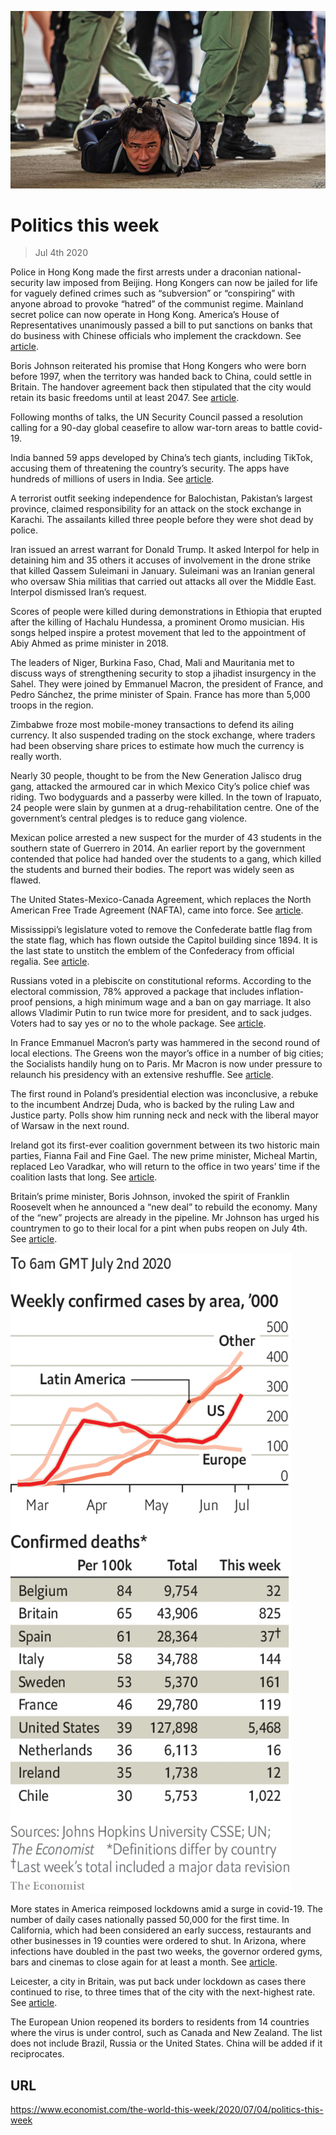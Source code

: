 ![](./images/20200704_WWP001_0.jpg)

# Politics this week

> Jul 4th 2020

Police in Hong Kong made the first arrests under a draconian national-security law imposed from Beijing. Hong Kongers can now be jailed for life for vaguely defined crimes such as “subversion” or “conspiring” with anyone abroad to provoke “hatred” of the communist regime. Mainland secret police can now operate in Hong Kong. America’s House of Representatives unanimously passed a bill to put sanctions on banks that do business with Chinese officials who implement the crackdown. See [article](https://www.economist.com//node/21788898).

Boris Johnson reiterated his promise that Hong Kongers who were born before 1997, when the territory was handed back to China, could settle in Britain. The handover agreement back then stipulated that the city would retain its basic freedoms until at least 2047. See [article](https://www.economist.com//britain/2020/07/02/britain-gives-3m-hong-kongers-the-right-to-live-and-work).

Following months of talks, the UN Security Council passed a resolution calling for a 90-day global ceasefire to allow war-torn areas to battle covid-19.

India banned 59 apps developed by China’s tech giants, including TikTok, accusing them of threatening the country’s security. The apps have hundreds of millions of users in India. See [article](https://www.economist.com//asia/2020/07/02/india-has-few-good-ways-to-punish-china-for-its-himalayan-land-grab).

A terrorist outfit seeking independence for Balochistan, Pakistan’s largest province, claimed responsibility for an attack on the stock exchange in Karachi. The assailants killed three people before they were shot dead by police.

Iran issued an arrest warrant for Donald Trump. It asked Interpol for help in detaining him and 35 others it accuses of involvement in the drone strike that killed Qassem Suleimani in January. Suleimani was an Iranian general who oversaw Shia militias that carried out attacks all over the Middle East. Interpol dismissed Iran’s request.

Scores of people were killed during demonstrations in Ethiopia that erupted after the killing of Hachalu Hundessa, a prominent Oromo musician. His songs helped inspire a protest movement that led to the appointment of Abiy Ahmed as prime minister in 2018.

The leaders of Niger, Burkina Faso, Chad, Mali and Mauritania met to discuss ways of strengthening security to stop a jihadist insurgency in the Sahel. They were joined by Emmanuel Macron, the president of France, and Pedro Sánchez, the prime minister of Spain. France has more than 5,000 troops in the region.

Zimbabwe froze most mobile-money transactions to defend its ailing currency. It also suspended trading on the stock exchange, where traders had been observing share prices to estimate how much the currency is really worth.

Nearly 30 people, thought to be from the New Generation Jalisco drug gang, attacked the armoured car in which Mexico City’s police chief was riding. Two bodyguards and a passerby were killed. In the town of Irapuato, 24 people were slain by gunmen at a drug-rehabilitation centre. One of the government’s central pledges is to reduce gang violence.

Mexican police arrested a new suspect for the murder of 43 students in the southern state of Guerrero in 2014. An earlier report by the government contended that police had handed over the students to a gang, which killed the students and burned their bodies. The report was widely seen as flawed.

The United States-Mexico-Canada Agreement, which replaces the North American Free Trade Agreement (NAFTA), came into force. See [article](https://www.economist.com//the-americas/2020/07/04/amlo-and-trump-plan-a-frenemies-get-together).

Mississippi’s legislature voted to remove the Confederate battle flag from the state flag, which has flown outside the Capitol building since 1894. It is the last state to unstitch the emblem of the Confederacy from official regalia. See [article](https://www.economist.com//united-states/2020/07/04/mississippi-changes-its-state-flag).

Russians voted in a plebiscite on constitutional reforms. According to the electoral commission, 78% approved a package that includes inflation-proof pensions, a high minimum wage and a ban on gay marriage. It also allows Vladimir Putin to run twice more for president, and to sack judges. Voters had to say yes or no to the whole package. See [article](https://www.economist.com//europe/2020/07/04/a-phoney-referendum-shows-putins-legitimacy-is-fading).

In France Emmanuel Macron’s party was hammered in the second round of local elections. The Greens won the mayor’s office in a number of big cities; the Socialists handily hung on to Paris. Mr Macron is now under pressure to relaunch his presidency with an extensive reshuffle. See [article](https://www.economist.com//europe/2020/07/02/after-hearing-birdsong-during-lockdown-french-cities-vote-green).

The first round in Poland’s presidential election was inconclusive, a rebuke to the incumbent Andrzej Duda, who is backed by the ruling Law and Justice party. Polls show him running neck and neck with the liberal mayor of Warsaw in the next round.

Ireland got its first-ever coalition government between its two historic main parties, Fianna Fail and Fine Gael. The new prime minister, Micheal Martin, replaced Leo Varadkar, who will return to the office in two years’ time if the coalition lasts that long. See [article](https://www.economist.com//europe/2020/07/04/irelands-two-oldest-rival-parties-get-together).

Britain’s prime minister, Boris Johnson, invoked the spirit of Franklin Roosevelt when he announced a “new deal” to rebuild the economy. Many of the “new” projects are already in the pipeline. Mr Johnson has urged his countrymen to go to their local for a pint when pubs reopen on July 4th. See [article](https://www.economist.com//node/21788924).



![](./images/20200704_WWC016.png)

More states in America reimposed lockdowns amid a surge in covid-19. The number of daily cases nationally passed 50,000 for the first time. In California, which had been considered an early success, restaurants and other businesses in 19 counties were ordered to shut. In Arizona, where infections have doubled in the past two weeks, the governor ordered gyms, bars and cinemas to close again for at least a month. See [article](https://www.economist.com//united-states/2020/07/04/its-messing-with-texas).

Leicester, a city in Britain, was put back under lockdown as cases there continued to rise, to three times that of the city with the next-highest rate. See [article](https://www.economist.com//britain/2020/07/02/leicester-shuts-up-shop).

The European Union reopened its borders to residents from 14 countries where the virus is under control, such as Canada and New Zealand. The list does not include Brazil, Russia or the United States. China will be added if it reciprocates.

## URL

https://www.economist.com/the-world-this-week/2020/07/04/politics-this-week
